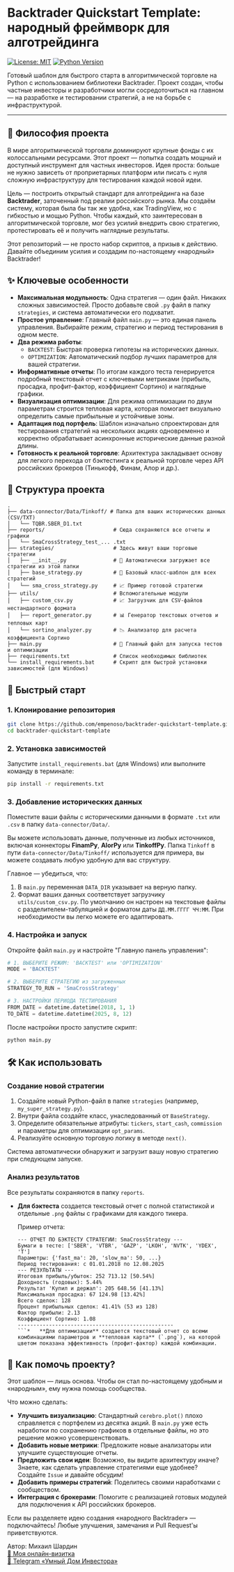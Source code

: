 # Backtrader Quickstart Template: народный фреймворк для алготрейдинга

[![License: MIT](https://img.shields.io/badge/License-MIT-yellow.svg)](https://opensource.org/licenses/MIT)
[![Python Version](https://img.shields.io/badge/python-3.8%2B-blue.svg)](https://www.python.org/downloads/)

Готовый шаблон для быстрого старта в алгоритмической торговле на Python с использованием библиотеки Backtrader. Проект создан, чтобы частные инвесторы и разработчики могли сосредоточиться на главном — на разработке и тестировании стратегий, а не на борьбе с инфраструктурой.

---

## 🎯 Философия проекта

В мире алгоритмической торговли доминируют крупные фонды с их колоссальными ресурсами. Этот проект — попытка создать мощный и доступный инструмент для частных инвесторов. Идея проста: больше не нужно зависеть от проприетарных платформ или писать с нуля сложную инфраструктуру для тестирования каждой новой идеи.

Цель — построить открытый стандарт для алготрейдинга на базе **Backtrader**, заточенный под реалии российского рынка. Мы создаём систему, которая была бы так же удобна, как TradingView, но с гибкостью и мощью Python. Чтобы каждый, кто заинтересован в алгоритмической торговле, мог без усилий внедрить свою стратегию, протестировать её и получить наглядные результаты.

Этот репозиторий — не просто набор скриптов, а призыв к действию. Давайте объединим усилия и создадим по-настоящему «народный» Backtrader!

## ✨ Ключевые особенности

*   **Максимальная модульность**: Одна стратегия — один файл. Никаких сложных зависимостей. Просто добавьте свой `.py` файл в папку `strategies`, и система автоматически его подхватит.
*   **Простое управление**: Главный файл `main.py` — это единая панель управления. Выбирайте режим, стратегию и период тестирования в одном месте.
*   **Два режима работы**:
    *   `BACKTEST`: Быстрая проверка гипотезы на исторических данных.
    *   `OPTIMIZATION`: Автоматический подбор лучших параметров для вашей стратегии.
*   **Информативные отчеты**: По итогам каждого теста генерируется подробный текстовый отчет с ключевыми метриками (прибыль, просадка, профит-фактор, коэффициент Сортино) и наглядные графики.
*   **Визуализация оптимизации**: Для режима оптимизации по двум параметрам строится тепловая карта, которая помогает визуально определить самые прибыльные и устойчивые зоны.
*   **Адаптация под портфель**: Шаблон изначально спроектирован для тестирования стратегий на нескольких акциях одновременно и корректно обрабатывает асинхронные исторические данные разной длины.
*   **Готовность к реальной торговле**: Архитектура закладывает основу для легкого перехода от бэктестинга к реальной торговле через API российских брокеров (Тинькофф, Финам, Алор и др.).

## 📂 Структура проекта

```
.
├── data-connector/Data/Tinkoff/ # Папка для ваших исторических данных (CSV/TXT)
│   └── TQBR.SBER_D1.txt
├── reports/                      # Сюда сохраняются все отчеты и графики
│   └── SmaCrossStrategy_test_... .txt
├── strategies/                   # Здесь живут ваши торговые стратегии
│   ├── __init__.py               # 🚀 Автоматически загружает все стратегии из этой папки
│   ├── base_strategy.py          # 🧱 Базовый класс-шаблон для всех стратегий
│   └── sma_cross_strategy.py     # 📈 Пример готовой стратегии
├── utils/                        # Вспомогательные модули
│   ├── custom_csv.py             # 📈 Загрузчик для CSV-файлов нестандартного формата
│   ├── report_generator.py       # 📊 Генератор текстовых отчетов и тепловых карт
│   └── sortino_analyzer.py       # 📉 Анализатор для расчета коэффициента Сортино
├── main.py                       # 🚀 Главный файл для запуска тестов и оптимизации
├── requirements.txt              # Список необходимых библиотек
└── install_requirements.bat      # Скрипт для быстрой установки зависимостей (для Windows)
```

## 🚀 Быстрый старт

### 1. Клонирование репозитория
```bash
git clone https://github.com/empenoso/backtrader-quickstart-template.git
cd backtrader-quickstart-template
```

### 2. Установка зависимостей
Запустите `install_requirements.bat` (для Windows) или выполните команду в терминале:
```bash
pip install -r requirements.txt
```

### 3. Добавление исторических данных
Поместите ваши файлы с историческими данными в формате `.txt` или `.csv` в папку `data-connector/Data/`.

Вы можете использовать данные, полученные из любых источников, включая коннекторы **FinamPy**, **AlorPy** или **TinkoffPy**. Папка `Tinkoff` в пути `data-connector/Data/Tinkoff/` используется для примера, вы можете создавать любую удобную для вас структуру.

Главное — убедиться, что:
1.  В `main.py` переменная `DATA_DIR` указывает на верную папку.
2.  Формат ваших данных соответствует загрузчику `utils/custom_csv.py`. По умолчанию он настроен на текстовые файлы с разделителем-табуляцией и форматом даты `ДД.ММ.ГГГГ ЧЧ:ММ`. При необходимости вы легко можете его адаптировать.

### 4. Настройка и запуск
Откройте файл `main.py` и настройте "Главную панель управления":

```python
# 1. ВЫБЕРИТЕ РЕЖИМ: 'BACKTEST' или 'OPTIMIZATION'
MODE = 'BACKTEST'

# 2. ВЫБЕРИТЕ СТРАТЕГИЮ из загруженных
STRATEGY_TO_RUN = 'SmaCrossStrategy' 

# 3. НАСТРОЙКИ ПЕРИОДА ТЕСТИРОВАНИЯ
FROM_DATE = datetime.datetime(2018, 1, 1)
TO_DATE = datetime.datetime(2025, 8, 12)
```
После настройки просто запустите скрипт:
```bash
python main.py
```

## 🛠️ Как использовать

### Создание новой стратегии

1.  Создайте новый Python-файл в папке `strategies` (например, `my_super_strategy.py`).
2.  Внутри файла создайте класс, унаследованный от `BaseStrategy`.
3.  Определите обязательные атрибуты: `tickers`, `start_cash`, `commission` и параметры для оптимизации `opt_params`.
4.  Реализуйте основную торговую логику в методе `next()`.

Система автоматически обнаружит и загрузит вашу новую стратегию при следующем запуске.

### Анализ результатов

Все результаты сохраняются в папку `reports`.

*   **Для бэктеста** создается текстовый отчет с полной статистикой и отдельные `.png` файлы с графиками для каждого тикера.

    Пример отчета:
    ```
    --- ОТЧЕТ ПО БЭКТЕСТУ СТРАТЕГИИ: SmaCrossStrategy ---
    Бумаги в тесте: ['SBER', 'VTBR', 'GAZP', 'LKOH', 'NVTK', 'YDEX', 'T']
    Параметры: {'fast_ma': 20, 'slow_ma': 50, ...}
    Период тестирования: с 01.01.2018 по 12.08.2025
    --- РЕЗУЛЬТАТЫ ---
    Итоговая прибыль/убыток: 252 713.12 [50.54%]
    Доходность (годовых): 5.44%
    Результат 'Купил и держал': 205 648.56 [41.13%]
    Максимальная просадка: 67 124.98 [13.42%]
    Всего сделок: 128
    Процент прибыльных сделок: 41.41% (53 из 128)
    Фактор прибыли: 2.13
    Коэффициент Сортино: 1.08
    --------------------------------------------------
    ```*   **Для оптимизации** создается текстовый отчет со всеми комбинациями параметров и **тепловая карта** (`.png`), на которой цветом показана эффективность (профит-фактор) каждой комбинации.

## 🤝 Как помочь проекту?

Этот шаблон — лишь основа. Чтобы он стал по-настоящему удобным и «народным», ему нужна помощь сообщества.

Что можно сделать:
*   **Улучшить визуализацию**: Стандартный `cerebro.plot()` плохо справляется с портфелем из десятка акций. В `main.py` уже есть наработки по сохранению графиков в отдельные файлы, но это решение можно усовершенствовать.
*   **Добавить новые метрики**: Предложите новые анализаторы или улучшите существующие отчеты.
*   **Предложить свои идеи**: Возможно, вы видите архитектуру иначе? Знаете, как сделать управление стратегиями еще удобнее? Создайте `Issue` и давайте обсудим!
*   **Добавить примеры стратегий**: Поделитесь своими наработками с сообществом.
*   **Интеграция с брокерами**: Помогите с реализацией готовых модулей для подключения к API российских брокеров.

Если вы разделяете идею создания «народного Backtrader» — подключайтесь! Любые улучшения, замечания и Pull Request'ы приветствуются.

Автор: Михаил Шардин  
[🔗 Моя онлайн-визитка](https://shardin.name/?utm_source=github)  
[📢 Telegram «Умный Дом Инвестора»](https://t.me/+asaEcPax8o41MjQy)
